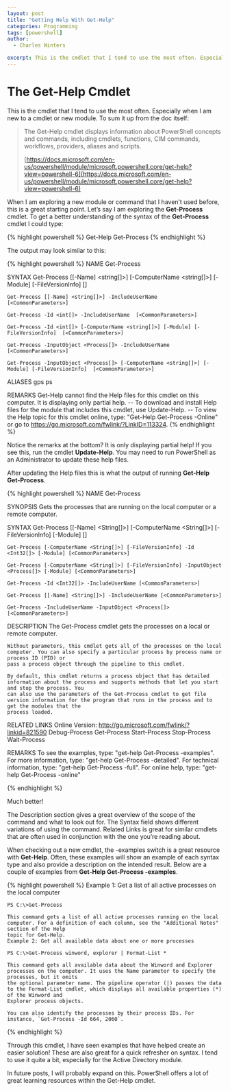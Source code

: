 ```yaml
---
layout: post
title: "Getting Help With Get-Help"
categories: Programming
tags: [powershell]
author:
  - Charles Winters

excerpt: This is the cmdlet that I tend to use the most often. Especially when I am new to a cmdlet or new module.
---
```

# The Get-Help Cmdlet
This is the cmdlet that I tend to use the most often. Especially when I am new to a cmdlet or new module. To sum it up from the doc itself:
> The Get-Help cmdlet displays information about PowerShell concepts and commands, including cmdlets, functions, CIM commands, workflows, providers, aliases and scripts.
> 
> [https://docs.microsoft.com/en-us/powershell/module/microsoft.powershell.core/get-help?view=powershell-6](https://docs.microsoft.com/en-us/powershell/module/microsoft.powershell.core/get-help?view=powershell-6)

When I am exploring a new module or command that I haven’t used before, this is a great starting point. Let’s say I am exploring the **Get-Process** cmdlet. To get a better understanding of the syntax of the **Get-Process** cmdlet I could type:

{% highlight powershell %}
Get-Help Get-Process
{% endhighlight %}

The output may look similar to this:

{% highlight powershell %}
NAME
    Get-Process

SYNTAX
    Get-Process [[-Name] <string[]>] [-ComputerName <string[]>] [-Module] [-FileVersionInfo]  [<CommonParameters>]

    Get-Process [[-Name] <string[]>] -IncludeUserName  [<CommonParameters>]

    Get-Process -Id <int[]> -IncludeUserName  [<CommonParameters>]

    Get-Process -Id <int[]> [-ComputerName <string[]>] [-Module] [-FileVersionInfo]  [<CommonParameters>]

    Get-Process -InputObject <Process[]> -IncludeUserName  [<CommonParameters>]

    Get-Process -InputObject <Process[]> [-ComputerName <string[]>] [-Module] [-FileVersionInfo]  [<CommonParameters>]


ALIASES
    gps
    ps


REMARKS
    Get-Help cannot find the Help files for this cmdlet on this computer. It is displaying only partial help.
        -- To download and install Help files for the module that includes this cmdlet, use Update-Help.
        -- To view the Help topic for this cmdlet online, type: "Get-Help Get-Process -Online" or
           go to https://go.microsoft.com/fwlink/?LinkID=113324.
{% endhighlight %}

Notice the remarks at the bottom? It is only displaying partial help! If you see this, run the cmdlet **Update-Help**. You may need to run PowerShell as an Administrator to update these help files.

After updating the Help files this is what the output of running **Get-Help Get-Process**.

{% highlight powershell %}
NAME
    Get-Process

SYNOPSIS
    Gets the processes that are running on the local computer or a remote computer.


SYNTAX
    Get-Process [[-Name] <String[]>] [-ComputerName <String[]>] [-FileVersionInfo] [-Module] [<CommonParameters>]

    Get-Process [-ComputerName <String[]>] [-FileVersionInfo] -Id <Int32[]> [-Module] [<CommonParameters>]

    Get-Process [-ComputerName <String[]>] [-FileVersionInfo] -InputObject <Process[]> [-Module] [<CommonParameters>]

    Get-Process -Id <Int32[]> -IncludeUserName [<CommonParameters>]

    Get-Process [[-Name] <String[]>] -IncludeUserName [<CommonParameters>]

    Get-Process -IncludeUserName -InputObject <Process[]> [<CommonParameters>]


DESCRIPTION
    The Get-Process cmdlet gets the processes on a local or remote computer.

    Without parameters, this cmdlet gets all of the processes on the local computer. You can also specify a particular process by process name or process ID (PID) or
    pass a process object through the pipeline to this cmdlet.

    By default, this cmdlet returns a process object that has detailed information about the process and supports methods that let you start and stop the process. You
    can also use the parameters of the Get-Process cmdlet to get file version information for the program that runs in the process and to get the modules that the
    process loaded.


RELATED LINKS
    Online Version: http://go.microsoft.com/fwlink/?linkid=821590
    Debug-Process
    Get-Process
    Start-Process
    Stop-Process
    Wait-Process

REMARKS
    To see the examples, type: "get-help Get-Process -examples".
    For more information, type: "get-help Get-Process -detailed".
    For technical information, type: "get-help Get-Process -full".
    For online help, type: "get-help Get-Process -online"

{% endhighlight %}

Much better!

The Description section gives a great overview of the scope of the command and what to look out for. The Syntax field shows different variations of using the command. Related Links is great for similar cmdlets that are often used in conjunction with the one you’re reading about.

When checking out a new cmdlet, the -examples switch is a great resource with **Get-Help**. Often, these examples will show an example of each syntax type and also provide a description on the intended result. Below are a couple of examples from **Get-Help Get-Process -examples**.

{% highlight powershell %}
Example 1: Get a list of all active processes on the local computer

    PS C:\>Get-Process

    This command gets a list of all active processes running on the local computer. For a definition of each column, see the "Additional Notes" section of the Help
    topic for Get-Help.
    Example 2: Get all available data about one or more processes

    PS C:\>Get-Process winword, explorer | Format-List *

    This command gets all available data about the Winword and Explorer processes on the computer. It uses the Name parameter to specify the processes, but it omits
    the optional parameter name. The pipeline operator (|) passes the data to the Format-List cmdlet, which displays all available properties (*) of the Winword and
    Explorer process objects.

    You can also identify the processes by their process IDs. For instance, `Get-Process -Id 664, 2060`.
{% endhighlight %}

Through this cmdlet, I have seen examples that have helped create an easier solution! These are also great for a quick refresher on syntax. I tend to use it quite a bit, especially for the Active Directory module.

In future posts, I will probably expand on this. PowerShell offers a lot of great learning resources within the Get-Help cmdlet.